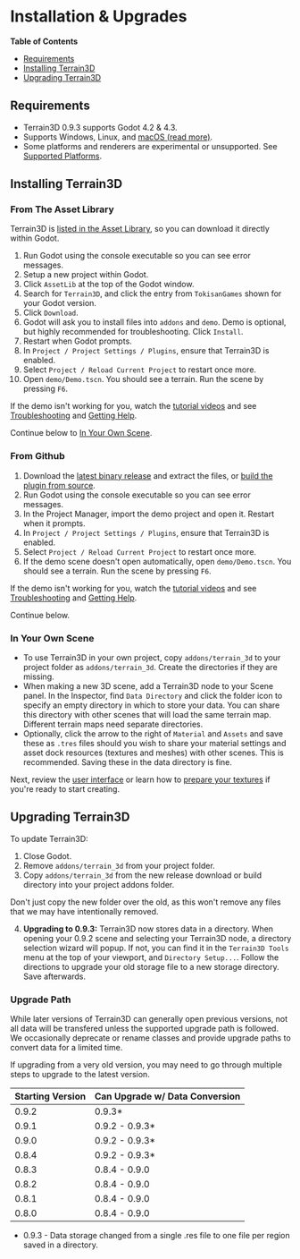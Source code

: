 Installation & Upgrades
==========================

**Table of Contents**
* [Requirements](#requirements)
* [Installing Terrain3D](#installing-terrain3d)
* [Upgrading Terrain3D](#upgrading-terrain3d)

## Requirements
* Terrain3D 0.9.3 supports Godot 4.2 & 4.3.
* Supports Windows, Linux, and [macOS (read more)](platforms.md#macos).
* Some platforms and renderers are experimental or unsupported. See [Supported Platforms](platforms.md).

## Installing Terrain3D

### From The Asset Library
Terrain3D is [listed in the Asset Library](https://godotengine.org/asset-library/asset/3134), so you can download it directly within Godot.
1. Run Godot using the console executable so you can see error messages.
2. Setup a new project within Godot.
3. Click `AssetLib` at the top of the Godot window.
4. Search for `Terrain3D`, and click the entry from `TokisanGames` shown for your Godot version.
5. Click `Download`.
6. Godot will ask you to install files into `addons` and `demo`. Demo is optional, but highly recommended for troubleshooting. Click `Install`.
7. Restart when Godot prompts.
8. In `Project / Project Settings / Plugins`, ensure that Terrain3D is enabled.
9. Select `Project / Reload Current Project` to restart once more.
10. Open `demo/Demo.tscn`. You should see a terrain. Run the scene by pressing `F6`.

If the demo isn't working for you, watch the [tutorial videos](tutorial_videos.md) and see [Troubleshooting](troubleshooting.md) and [Getting Help](getting_help.md).

Continue below to [In Your Own Scene](#in-your-own-scene).

### From Github
1. Download the [latest binary release](https://github.com/TokisanGames/Terrain3D/releases) and extract the files, or [build the plugin from source](building_from_source.md).
2. Run Godot using the console executable so you can see error messages.
3. In the Project Manager, import the demo project and open it. Restart when it prompts.
4. In `Project / Project Settings / Plugins`, ensure that Terrain3D is enabled.
5. Select `Project / Reload Current Project` to restart once more.
6. If the demo scene doesn't open automatically, open `demo/Demo.tscn`. You should see a terrain. Run the scene by pressing `F6`. 

If the demo isn't working for you, watch the [tutorial videos](tutorial_videos.md) and see [Troubleshooting](troubleshooting.md) and [Getting Help](getting_help.md).

Continue below.

### In Your Own Scene
* To use Terrain3D in your own project, copy `addons/terrain_3d` to your project folder as `addons/terrain_3d`. Create the directories if they are missing.
* When making a new 3D scene, add a Terrain3D node to your Scene panel. In the Inspector, find `Data Directory` and click the folder icon to specify an empty directory in which to store your data. You can share this directory with other scenes that will load the same terrain map. Different terrain maps need separate directories.
* Optionally, click the arrow to the right of `Material` and `Assets` and save these as `.tres` files should you wish to share your material settings and asset dock resources (textures and meshes) with other scenes. This is recommended. Saving these in the data directory is fine.

Next, review the [user interface](user_interface.md) or learn how to [prepare your textures](texture_prep.md) if you're ready to start creating.


## Upgrading Terrain3D

To update Terrain3D: 
1. Close Godot.
2. Remove `addons/terrain_3d` from your project folder.
3. Copy `addons/terrain_3d` from the new release download or build directory into your project addons folder.

Don't just copy the new folder over the old, as this won't remove any files that we may have intentionally removed.

4. **Upgrading to 0.9.3:** Terrain3D now stores data in a directory. When opening your 0.9.2 scene and selecting your Terrain3D node, a directory selection wizard will popup. If not, you can find it in the `Terrain3D Tools` menu at the top of your viewport, and `Directory Setup...`. Follow the directions to upgrade your old storage file to a new storage directory. Save afterwards.


### Upgrade Path

While later versions of Terrain3D can generally open previous versions, not all data will be transfered unless the supported upgrade path is followed. We occasionally deprecate or rename classes and provide upgrade paths to convert data for a limited time. 

If upgrading from a very old version, you may need to go through multiple steps to upgrade to the latest version.

| Starting Version | Can Upgrade w/ Data Conversion |
|------------------|-------------------|
| 0.9.2 | 0.9.3* |
| 0.9.1 | 0.9.2 - 0.9.3* |
| 0.9.0 | 0.9.2 - 0.9.3* |
| 0.8.4 | 0.9.2 - 0.9.3* |
| 0.8.3 | 0.8.4 - 0.9.0 |
| 0.8.2 | 0.8.4 - 0.9.0 |
| 0.8.1 | 0.8.4 - 0.9.0 |
| 0.8.0 | 0.8.4 - 0.9.0 |

* 0.9.3 - Data storage changed from a single .res file to one file per region saved in a directory.
